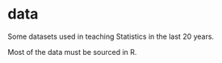 # data

Some datasets used in teaching Statistics in the last 20 years.

Most of the data must be sourced in R.
